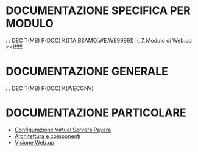 # DOCUMENTAZIONE SPECIFICA PER MODULO
 :  : DEC T(MB) P(DOC) K([TA.B£AMO.WE.WE9999]) I(_7_Modulo di Web.up     >>)!!!!!

# DOCUMENTAZIONE GENERALE
 :  : DEC T(MB) P(DOC) K(WECONV)

# DOCUMENTAZIONE PARTICOLARE
- [Configurazione Virtual Servers Payara](Sorgenti/MB/DOC/WEBASE_01)
- [Architettura e componenti](Sorgenti/MB/DOC/WEBASE_02)
- [Visione Web.up](Sorgenti/MB/DOC_VIS/WE_001)
